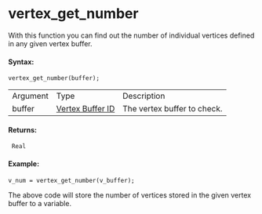 # vertex_get_number

With this function you can find out the number of individual vertices
defined in any given vertex buffer.

#### Syntax:

``` gml
vertex_get_number(buffer);
```

|          |                                                                                                                   |                             |
|----------|-------------------------------------------------------------------------------------------------------------------|-----------------------------|
| Argument | Type                                                                                                              | Description                 |
| buffer   |  [Vertex Buffer ID](../../../../../GameMaker_Language/GML_Reference/Drawing/Primitives/vertex_create_buffer)  | The vertex buffer to check. |

#### Returns:

``` gml
 Real
```

#### Example:

``` gml
v_num = vertex_get_number(v_buffer);
```

The above code will store the number of vertices stored in the given
vertex buffer to a variable.
